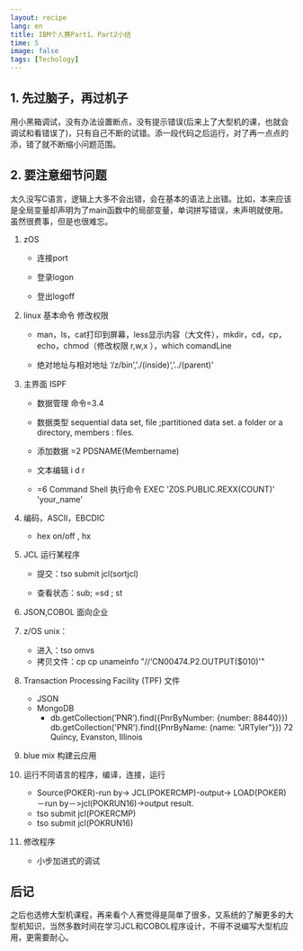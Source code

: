 ```yaml
---
layout: recipe
lang: en
title: IBM个人赛Part1、Part2小结
time: 5
image: false
tags: [Techology]
---
```


## 1.  先过脑子，再过机子
用小黑箱调试，没有办法设置断点，没有提示错误(后来上了大型机的课，也就会调试和看错误了)，只有自己不断的试错。添一段代码之后运行，对了再一点点的添，错了就不断缩小问题范围。

<!-- more -->

## 2. 要注意细节问题

太久没写C语言，逻辑上大多不会出错，会在基本的语法上出错。比如，本来应该是全局变量却声明为了main函数中的局部变量，单词拼写错误，未声明就使用。虽然很费事，但是也很难忘。



1. zOS

    - 连接port

    - 登录logon

    - 登出logoff
2. linux 基本命令 修改权限
    - man，ls，cat打印到屏幕，less显示内容（大文件），mkdir，cd，cp，echo，chmod（修改权限 r,w,x ），which comandLine

    - 绝对地址与相对地址 ‘/z/bin’,’./(inside)’,’../(parent)'

3. 主界面 ISPF

    - 数据管理 命令=3.4

    - 数据类型 sequential data set,  file ;partitioned data set.  a folder or a directory, members : files.

    - 添加数据 =2 PDSNAME(Membername)

    - 文本编辑 i d r
    - =6 Command Shell 执行命令 EXEC 'ZOS.PUBLIC.REXX(COUNT)' 'your_name'

4. 编码，ASCII，EBCDIC
    - hex on/off , hx
5.  JCL 运行某程序

    - 提交：tso submit jcl(sortjcl)

    - 查看状态：sub; =sd ; st
6. JSON,COBOL 面向企业
7. z/OS unix：
    - 进入：tso omvs
    - 拷贝文件：cp cp unameinfo "//‘CN00474.P2.OUTPUT(\$010)'"
8. Transaction Processing Facility (TPF) 文件
    - JSON
    - MongoDB
        - db.getCollection(’PNR’).find({PnrByNumber: {number: 88440}})
db.getCollection('PNR').find({PnrByName: {name: "JRTyler"}})
72 Quincy, Evanston, Illinois
9. blue mix 构建云应用

10. 运行不同语言的程序，编译，连接，运行
    - Source(POKER)-run by-> JCL(POKERCMP)-output-> LOAD(POKER)－run by－>jcl(POKRUN16)->output result.
    - tso submit jcl(POKERCMP)
    - tso submit jcl(POKRUN16)

11. 修改程序
    - 小步加进式的调试
    
## 后记
之后也选修大型机课程，再来看个人赛觉得是简单了很多，又系统的了解更多的大型机知识，当然多数时间在学习JCL和COBOL程序设计，不得不说编写大型机应用，更需要耐心。

